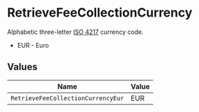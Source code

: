 # RetrieveFeeCollectionCurrency

Alphabetic three-letter [ISO 4217](https://en.wikipedia.org/wiki/ISO_4217) currency code.
* EUR - Euro


## Values

| Name                               | Value                              |
| ---------------------------------- | ---------------------------------- |
| `RetrieveFeeCollectionCurrencyEur` | EUR                                |